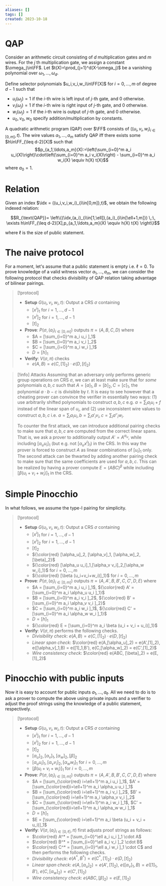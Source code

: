 ```yaml
---
aliases: []
tags: []
created: 2023-10-18
---
```

$\newcommand{\FF}{\mathbb{F}}$
$\newcommand{\idx}{\mathsf{i}}$
$\newcommand{\stm}{\mathsf{x}}$
$\newcommand{\wit}{\mathsf{w}}$

# QAP
Consider an arithmetic circuit consisting of $d$ multiplication gates and $m$ wires. 
For the $j$ th multiplication gate, we assign a constant $\omega_j\in\FF$. Let $t(X)=\prod_{j=1}^d(X-\omega_j)$ be a vanishing polynomial over $\omega_1,\ldots,\omega_d$.

Define selector polynomials $u_i,v_i,w_i\in\FF[X]$ for $i=0,\ldots,m$ of degree $d-1$ such that
  - $u_i(\omega_j)=1$ if the $i$-th wire is left input of $j$-th gate, and $0$ otherwise.
  - $v_i(\omega_j)=1$ if the $i$-th wire is right input of $j$-th gate, and $0$ otherwise.
  - $w_i(\omega_j)=1$ if the $i$-th wire is output of $j$-th gate, and $0$ otherwise.
  - $u_0,v_0,w_0$ specify addition/multiplication by constants. 

A quadratic arithmetic program (QAP) over $\FF$ consists of $((u_i,v_i,w_i)_{i\in[0,m]},t)$.
The wire values $a_1,\ldots,a_m$ satisfy QAP iff there exists some $h\in\FF_{\leq d-2}[X]$ such that
$$p_{a_1,\ldots,a_m}(X):=\left(\sum_{i=0}^m a_i u_i(X)\right)\cdot\left(\sum_{i=0}^m a_i v_i(X)\right) - \sum_{i=0}^m a_i w_i(X) \equiv h(X) t(X)$$
where $a_0=1$. 

# Relation
Given an index $\idx = ((u_i,v_i,w_i)_{i\in[0,m]},t)$, we obtain the following indexed relation:

$$R_{\text{QAP}}= \left\{(\idx,(a_i)_{i\in[1,\ell]},(a_i)_{i\in[\ell+1,m]}) \,:\, \exists h\in\FF_{\leq d-2}[X],p_{a_1,\ldots,a_m}(X) \equiv h(X) t(X)  \right\}$$

where $\ell$ is the size of public statement. 

# The naive protocol
For a moment, let's assume that a public statement is empty i.e. $\ell=0$.
To prove knowledge of a valid witness vector $a_1,\ldots,a_m$, we can consider the following protocol that checks divisibility of QAP relation taking advantage of bilinear pairings. 

> [!protocol] 
> - **Setup** $G(u_i,v_i,w_i,t)$: Output a CRS $\sigma$ containing
>   - $[x^i]_1$ for $i=1,\ldots,d-1$
>   - $[x^i]_2$ for $i=1,\ldots,d-1$
>   - $[t]_2$
> - **Prove**: $P(\sigma,(a_i)_{i\in [0,m]})$ outputs $\pi = (A,B,C,D)$ where
>   - $A = [\sum_{i=0}^m a_i u_i ]_1$
>   - $B = [\sum_{i=0}^m a_i v_i ]_2$
>   - $C = [\sum_{i=0}^m a_i w_i ]_1$
>   - $D = [h]_1$
> - **Verify**: $V(\sigma,\pi)$ checks
>   - $e(A,B) = e(C,[1]_2) \cdot e(D, [t]_2)$

> [!info] Attacks
> Assuming that an adversary only performs generic group operations on CRS $\sigma$, we can at least make sure that for *some* polynomials $a,b,c$ such that $A=[a]_1,B=[b]_2,C=[c]_1$, the polynomial $a\cdot b- c$ is divisible by $t$. It is easy to see however that a cheating prover can convince the verifier in essentially two ways: (1) use arbitrarily shifted polynomials to construct $a,b,c$ e.g. $a = \sum_i a_i u_i + f$ instead of the linear span of $u_i$, and  (2) use inconsistent wire values to construct $a,b,c$ i.e. $a = \sum_i a_i u_i, b = \sum_i a'_i v_i, c = \sum_i a''_i w_i$. 
> 
> To counter the first attack, we can introduce additional pairing checks to make sure that $a,b,c$ are computed from the correct linear spans. That is, we ask a prover to additionally output $A'=A^{\alpha_u}$, while including $[\alpha_u u_i]_1$ (but e.g. not $[\alpha_u x^i]_1$) in the CRS. In this way the prover is forced to construct $A$ as linear combinations of $[u_i]_1$ only. 
> The second attack can be thwarted by adding another pairing check to make sure that the same coefficients are used for $a,b,c$. This can be realized by having a prover compute $E=(ABC)^\beta$ while including $[\beta(u_i+v_i+w_i)]_1$ in the CRS. 

# Simple Pinocchio
In what follows, we assume the type-I pairing for simplicity. 
> [!protocol] 
> - **Setup** $G(u_i,v_i,w_i,t)$: Output a CRS $\sigma$ containing
>   - $[x^i]_1$ for $i=1,\ldots,d-1$
>   - $[x^i]_2$ for $i=1,\ldots,d-1$
>   - $[t]_2$
>   - ${\color{red} [\alpha_u]_2, [\alpha_v]_1, [\alpha_w]_2, [\beta]_2}$
>   - ${\color{red} [\alpha_u u_i]_1,[\alpha_v v_i]_2,[\alpha_w w_i]_1}$ for $i=0,\ldots,m$
>   - ${\color{red} [\beta (u_i+v_i+w_i)]_1}$ for $i=0,\ldots,m$
> - **Prove**: $P(\sigma,(a_i)_{i\in [0,m]})$ outputs $\pi = (A,A',B,B',C,C',D,E)$ where
>   - $A = [\sum_{i=0}^m a_i u_i ]_1$, ${\color{red} A' = [\sum_{i=0}^m a_i \alpha_u u_i ]_1}$
>   - $B = [\sum_{i=0}^m a_i v_i ]_2$, ${\color{red} B' = [\sum_{i=0}^m a_i \alpha_v v_i ]_2}$
>   - $C = [\sum_{i=0}^m a_i w_i ]_1$, ${\color{red} C' = [\sum_{i=0}^m a_i \alpha_w w_i ]_1}$
>   - $D = [h]_1$
>   - ${\color{red} E = [\sum_{i=0}^m a_i \beta (u_i + v_i + u_i)]_1}$
> - **Verify**: $V(\sigma,\pi)$ performs the following checks.
>   - *Divisibility check*: $e(A,B) = e(C,[1]_2) \cdot e(D, [t]_2)$ 
>   - *Linear span check*: $\color{red} e(A,[\alpha_u]_2) = e(A',[1]_2), e([\alpha_v]_1,B) = e([1]_1,B'), e(C,[\alpha_w]_2) = e(C',[1]_2)$
>   - *Wire consistency check*: $\color{red} e(ABC, [\beta]_2) = e(E, [1]_2)$ 

# Pinocchio with public inputs
Now it is easy to account for public inputs $a_1,\ldots,a_\ell$. All we need to do is to ask a prover to compute the above using private inputs and a verifier to adjust the proof strings using the knowledge of a public statement, respectively.

> [!protocol] 
> - **Setup** $G(u_i,v_i,w_i,t)$: Output a CRS $\sigma$ containing
>   - $[x^i]_1$ for $i=1,\ldots,d-1$
>   - $[x^i]_2$ for $i=1,\ldots,d-1$
>   - $[t]_2$
>   - $[\alpha_u]_2, [\alpha_v]_1, [\alpha_w]_2, [\beta]_2$
>   - $[\alpha_u u_i]_1,[\alpha_v v_i]_2,[\alpha_w w_i]_1$ for $i=0,\ldots,m$
>   - $[\beta (u_i+v_i+w_i)]_1$ for $i=0,\ldots,m$
> - **Prove**: $P(\sigma,(a_i)_{i\in [0,m]})$ outputs $\pi = (A,A',B,B',C,C',D,E)$ where
>   - $A = [\sum_{\color{red} i=\ell+1}^m a_i u_i ]_1$, $A' = [\sum_{\color{red}i=\ell+1}^m a_i \alpha_u u_i ]_1$
>   - $B = [\sum_{\color{red} i=\ell+1}^m a_i v_i ]_2$, $B' = [\sum_{\color{red} i=\ell+1}^m a_i \alpha_v v_i ]_2$
>   - $C = [\sum_{\color{red} i=\ell+1}^m a_i w_i ]_1$, $C' = [\sum_{\color{red}i=\ell+1}^m a_i \alpha_w w_i ]_1$
>   - $D = [h]_1$
>   - $E = [\sum_{\color{red} i=\ell+1}^m a_i \beta (u_i + v_i + u_i)]_1$
> - **Verify**: $V(\sigma,(a_i)_{i\in [0,\ell]},\pi)$ first adjusts proof strings as follows:
>   - $\color{red} A^* = [\sum_{i=0}^\ell a_i u_i ]_1 \cdot A$
>   - $\color{red} B^* = [\sum_{i=0}^\ell a_i v_i ]_2 \cdot B$
>   - $\color{red} C^* = [\sum_{i=0}^\ell a_i w_i ]_1 \cdot C$
> and then performs the following checks.
>   - *Divisibility check*: $e(A^*,B^*) = e(C^*,[1]_2) \cdot e(D, [t]_2)$ 
>   - *Linear span check*: $e(A,[\alpha_u]_2) = e(A',[1]_2)$, $e([\alpha_v]_1,B) = e([1]_1,B')$, $e(C,[\alpha_w]_2) = e(C',[1]_2)$
>   - *Wire consistency check*: $e(ABC, [\beta]_2) = e(E, [1]_2)$ 